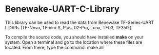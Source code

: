 # Benewake-UART-C-Library
This library can be used to read the data from Benewake TF-Series-UART LiDARs (TF-Nova, TFmini-S, Plus, 02-Pro, Luna, TF03, TF350.)

To compile the source code, you should have installed **make** on your system.
Open a terminal and go to the location where these files are located. From there, type the command:
make all
